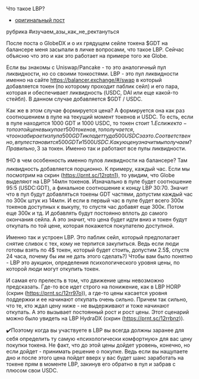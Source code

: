 Что такое LBP?
- [оригинальный пост](https://t.me/idoresearch/57)


рубрика #изучаем_азы_как_не_ректануться

После поста о GlobeDX и о их грядущем сейле токена $GDT на балансере меня засыпали в личке вопросами, что такое LBP. Сейчас объясню что это и как это работает на примере того же Globe. 

Если вы знакомы с Uniswap/Pancake - то это аналогичный пул ликвидности, но со своими тонкостями. LBP - это пул ликвидности именно на сайте https://balancer.exchange/#/swap в который добавляется токен (по которому проходит паблик сейл) и его пара, которая и обеспечивает ликвидность (USDC, DAI или еще какой-то стейбл). В данном случае добавляется $GDT / USDC.

Как же в этом случае формируется цена? 
А формируется она как раз соотношением в пуле на текущий момент токенов и USDC. То есть, если в пуле находится 1000 GDT и 1000 USDC, то токен стоит 1$. Если же кто-то по этой цене выкупает 500 токенов, то получается, что он забирает из пула 500 GDT и кладет туда 500 USDC за это. Соответственно, в пуле становится 500 GDT и 1500 USDC. Какую цену значит мы получаем? Правильно, 3$ за токен. Именно так и работают все пулы ликвидности.

❗️НО в чем особенность именно пулов ликвидности на балансере? 
Там ликвидность добавляется порционно. К примеру, каждый час. Если мы посмотрим на скрин (https://prnt.sc/12rqtn1), то увидим, что Globe выделяют на LBP 14млн токенов. Изначально в пуле будет соотношение 95:5 (USDC:GDT), а финальное соотношение к концу LBP 30:70. Значит что в пул будут добавляться токены GDT частями, допустим каждый час по 300к штук из 14млн. И если в первый час в пуле будет всего 300к токенов доступных к выкупу, то спустя час добавят еще 300к. Потом еще 300к и тд. И добавлять будут постоянно вплоть до самого окончания сейла. А это значит, что цена будет идти вниз и токен будут откупать по той цене, которая покажется покупателю доступной. 

Именно так и устроен LBP. Это паблик сейл, который предполагает снятие сливок с тех, кому не терпится закупиться. Ведь если люди готовы взять по 4$ токен, который будет стоить, допустим 2.5$, спустя 24 часа, почему бы им не дать этого сделать?) Чтобы вам было понятно - LBP это аукцион, определения психологического уровня цены, по которой люди могут откупить токен.

И самая его прелесть в том, что движение цены невозможно предсказать. Где-то все идет строго на понижение, как в LBP HORP (скрин (https://prnt.sc/12rr97o)), а где-то цены касается уровня поддержки и ее начинают откупать очень сильно. Причем так сильно, что те, кто ждал цену ниже - не выдерживают и тоже начинают откупать. А это вызывает постоянный рост и рост цены. Этот сценарий можно было увидеть на LBP HydraDX (скрин (https://prnt.sc/12rrbnz)). 

✔️Поэтому когда вы участвуете в LBP вы всегда должны заранее для себя определить ту самую «психологически комфортную» для вас цену покупки токена. Не факт, что до этой цены дойдет уровень, конечно, но если дойдет - принимать решение о покупке. Ведь если вы нащупаете дно и после этого цена пойдет вверх у вас будет шанс заработать на токене прям в моменте LBP, закинув его обратно в пул и забрав с плюсом свои USDC.